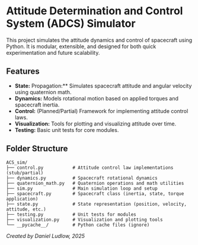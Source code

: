 # Attitude Determination and Control System (ADCS) Simulator

This project simulates the attitude dynamics and control of spacecraft using Python. It is modular, extensible, and designed for both quick experimentation and future scalability.

## Features

- **State:** Propagation:** Simulates spacecraft attitude and angular velocity using quaternion math.
- **Dynamics:** Models rotational motion based on applied torques and spacecraft inertia.
- **Control:** (Planned/Partial) Framework for implementing attitude control laws.
- **Visualization:** Tools for plotting and visualizing attitude over time.
- **Testing:** Basic unit tests for core modules.

## Folder Structure

```
ACS_sim/
├── control.py           # Attitude control law implementations (stub/partial)
├── dynamics.py          # Spacecraft rotational dynamics
├── quaternion_math.py   # Quaternion operations and math utilities
├── sim.py               # Main simulation loop and setup
├── spacecraft.py        # Spacecraft class (inertia, state, torque application)
├── state.py             # State representation (position, velocity, attitude, etc.)
├── testing.py           # Unit tests for modules
├── visualization.py     # Visualization and plotting tools
└── __pycache__/         # Python cache files (ignore)
```

*Created by Daniel Ludlow, 2025*
